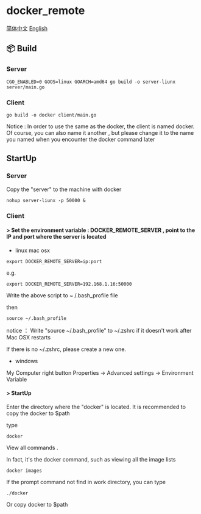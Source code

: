 # docker_remote

[简体中文](https://github.com/jivi20029/docker_remote/blob/master/README-zh_CN.md) [English](https://github.com/jivi20029/docker_remote/blob/master/README.md)

## 📦 Build
### Server
```shell script
CGO_ENABLED=0 GOOS=linux GOARCH=amd64 go build -o server-liunx server/main.go 
```

### Client
```shell script
go build -o docker client/main.go 
```
Notice : In order to use the same as the docker, the client is named docker.
Of course, you can also name it another , but please change it to the name you named when you encounter the docker command later

## StartUp
### Server
Copy the "server" to the machine with docker
```shell script
nohup server-liunx -p 50000 &
```
### Client
#### \> Set the environment variable : DOCKER_REMOTE_SERVER , point to the IP and port where the server is located

* linux mac osx
```shell script
export DOCKER_REMOTE_SERVER=ip:port
```
e.g. 
```shell script
export DOCKER_REMOTE_SERVER=192.168.1.16:50000
```
Write the above script to ~ /.bash_profile file

then 
```shell script
source ~/.bash_profile 
```
notice ：
Write "source ~/.bash_profile" to ~/.zshrc if it doesn't work after Mac OSX restarts

If there is no ~/.zshrc, please create a new one.


* windows

My Computer right button Properties -> Advanced settings -> Environment Variable

#### \> StartUp

Enter the directory where the "docker" is located. 
It is recommended to copy the docker to $path

type
```shell script
docker
```
View all commands .

In fact, it's the docker command, such as viewing all the image lists
```shell script
docker images 
```

If the prompt command not find in work directory, you can type
```shell script
./docker 
```
Or copy docker to $path
